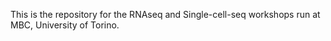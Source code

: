 This is the repository for the RNAseq and Single-cell-seq workshops run at MBC, University of Torino.

